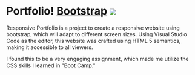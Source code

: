 # Portfolio! [Bootstrap](https://img.shields.io/badge/Powered%20By-gray) <img src="https://img.shields.io/badge/javascript%20-%23323330.svg?&style=for-the-badge&logo=javascript&logoColor=%23F7DF1E"/> 

Responsive Portfolio is a project to create a responsive website using bootstrap, which will adapt to different screen sizes. Using Visual Studio Code as the editor, this website was crafted using HTML 5 semantics, making it accessible to all viewers. 

I found this to be a very engaging assignment, which made me utilize the CSS skills I learned in "Boot Camp." 
